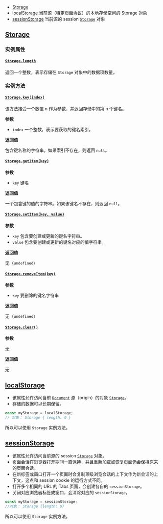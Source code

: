 - [Storage](https://developer.mozilla.org/zh-CN/docs/Web/API/Storage)
- [localStorage](https://developer.mozilla.org/zh-CN/docs/Web/API/Window/localStorage) 当前源（特定页面协议）的本地存储空间的 Storage 对象
- [sessionStorage](https://developer.mozilla.org/zh-CN/docs/Web/API/Window/sessionStorage) 当前源的 session [`Storage`](https://developer.mozilla.org/zh-CN/docs/Web/API/Storage) 对象



## [Storage](https://developer.mozilla.org/zh-CN/docs/Web/API/Storage)

### 实例属性

#### [`Storage.length`](https://developer.mozilla.org/zh-CN/docs/Web/API/Storage/length) 

返回一个整数，表示存储在 `Storage` 对象中的数据项数量。



### 实例方法

#### [`Storage.key(index)`](https://developer.mozilla.org/zh-CN/docs/Web/API/Storage/key)

该方法接受一个数值 n 作为参数，并返回存储中的第 n 个键名。

**参数**

- `index` 一个整数，表示要获取的键名索引。

**返回值**

包含键名称的字符串。如果索引不存在，则返回 `null`。



#### [`Storage.getItem(key)`](https://developer.mozilla.org/zh-CN/docs/Web/API/Storage/getItem)

**参数**

- `key` 键名

**返回值**

一个包含键的值的字符串。如果该键名不存在，则返回 `null`。



#### [`Storage.setItem(key, value)`](https://developer.mozilla.org/zh-CN/docs/Web/API/Storage/setItem)

**参数**

- `key` 包含要创建或更新的键名字符串。
- `value` 包含要创建或更新的键名对应的值字符串。

**返回值**

无（`undefined`)



#### [`Storage.removeItem(key)`](https://developer.mozilla.org/zh-CN/docs/Web/API/Storage/removeItem)

**参数**

- `key` 要删除的键名字符串

**返回值**

无（`undefined`）



#### [`Storage.clear()`](https://developer.mozilla.org/zh-CN/docs/Web/API/Storage/clear)

**参数**

无

**返回值**

无



## [localStorage](https://developer.mozilla.org/zh-CN/docs/Web/API/Window/localStorage)

- 该属性允许访问当前 [`Document`](https://developer.mozilla.org/zh-CN/docs/Web/API/Document) 源（origin）的对象 [`Storage`](https://developer.mozilla.org/zh-CN/docs/Web/API/Storage)。
- 存储的数据可以长期保留。

```js
const myStorage = localStorage;
// 对象： Storage { length: 0 }
```

所以可以使用 `Storage` 实例方法。



## [sessionStorage](https://developer.mozilla.org/zh-CN/docs/Web/API/Window/sessionStorage)

- 该属性允许访问当前源的 session [`Storage`](https://developer.mozilla.org/zh-CN/docs/Web/API/Storage) 对象。
- 页面会话在浏览器打开期间一直保持，并且重新加载或恢复页面仍会保持原来的页面会话。
- 在新标签或窗口打开一个页面时会复制顶级浏览会话的上下文作为新会话的上下文，这点和 session cookie 的运行方式不同。
- 打开多个相同的 URL 的 Tabs 页面，会创建各自的 `sessionStorage`。
- 关闭对应浏览器标签或窗口，会清除对应的 `sessionStorage`。

```js
const myStorage = sessionStorage;
//对象： Storage {length: 0}
```

所以可以使用 `Storage` 实例方法。

